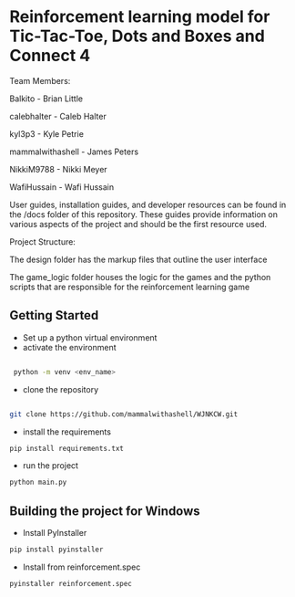 # Reinforcement learning model for Tic-Tac-Toe, Dots and Boxes and Connect 4

Team Members:

Balkito - Brian Little

calebhalter - Caleb Halter

kyl3p3 - Kyle Petrie

mammalwithashell - James Peters

NikkiM9788 - Nikki Meyer

WafiHussain - Wafi Hussain


User guides, installation guides, and developer resources can be found in the /docs folder of this repository. These guides provide information on various aspects of the project and should be the first resource used.


Project Structure:

The design folder has the markup files that outline the user interface

The game_logic folder houses the logic for the games and the python scripts that are responsible for the reinforcement learning game

## Getting Started

* Set up a python virtual environment
* activate the environment

```bash

 python -m venv <env_name>

```

* clone the repository

```bash

git clone https://github.com/mammalwithashell/WJNKCW.git
```

* install the requirements

```bash
pip install requirements.txt
```

* run the project

```bash
python main.py
```

## Building the project for Windows

* Install PyInstaller

```bash
pip install pyinstaller
```

* Install from reinforcement.spec

```bash
pyinstaller reinforcement.spec
```
